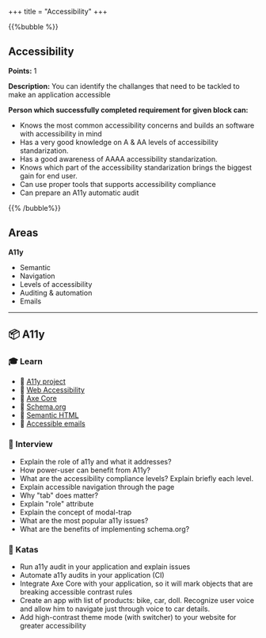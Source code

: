 +++
title = "Accessibility"
+++

{{%bubble %}}

## Accessibility

**Points:** 1

**Description:** You can identify the challanges that need to be tackled to make an application accessible

**Person which successfully completed requirement for given block can:** 

- Knows the most common accessibility concerns and builds an software with accessibility in mind
- Has a very good knowledge on A & AA levels of accessibility standarization.
- Has a good awareness of AAAA accessibility standarization.
- Knows which part of the accessibility standarization brings the biggest gain for end user.
- Can use proper tools that supports accessibility compliance
- Can prepare an A11y automatic audit

{{% /bubble%}}

## Areas

**A11y**
- Semantic
- Navigation
- Levels of accessibility
- Auditing & automation
- Emails

---

## 📦 A11y

### 🎓 Learn

- 📗 [A11y project](https://a11yproject.com/)
- 📗 [Web Accessibility](https://developer.mozilla.org/en-US/docs/Web/Accessibility)
- 📗 [Axe Core](https://github.com/dequelabs/axe-core)
- 📗 [Schema.org](https://schema.org/)
- 📗 [Semantic HTML](https://www.w3schools.com/html/html5_semantic_elements.asp)
- 📗 [Accessible emails](https://www.campaignmonitor.com/resources/guides/accessibility/)

### 🎤 Interview

- Explain the role of a11y and what it addresses?
- How power-user can benefit from A11y?
- What are the accessibility compliance levels? Explain briefly each level.
- Explain accessible navigation through the page
- Why "tab" does matter?
- Explain "role" attribute
- Explain the concept of modal-trap
- What are the most popular a11y issues?
- What are the benefits of implementing schema.org?

### 📝 Katas

- Run a11y audit in your application and explain issues
- Automate a11y audits in your application (CI)
- Integrate Axe Core with your application, so it will mark objects that are breaking accessible contrast rules
- Create an app with list of products: bike, car, doll. Recognize user voice and allow him to navigate just through voice to car details.
- Add high-contrast theme mode (with switcher) to your website for greater accessibility